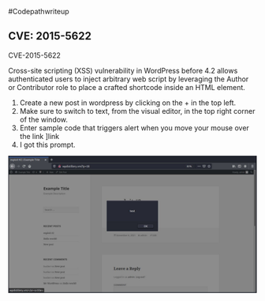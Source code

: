 #Codepathwriteup
## CVE: 2015-5622

CVE-2015-5622

Cross-site scripting (XSS) vulnerability in WordPress before 4.2 allows authenticated users to inject arbitrary web script by leveraging the Author or Contributor role to place a crafted shortcode inside an HTML element.

1. Create a new post in wordpress by clicking on the + in the top left.
2. Make sure to switch to text, from the visual editor, in the top right corner of the window.
3. Enter sample code that triggers alert when you move your mouse over the link
    <a href="[caption code=">]</a><a title=" onmouseover=alert('test')  ">link</a>
4. I got this prompt.

![CVE2015-5622](/wordpressbroke2.JPG)
